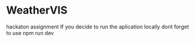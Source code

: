 # WeatherVIS
hackaton assignment
If you decide to run the aplication locally dont forget to use npm run dev
